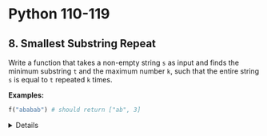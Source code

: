 # Python 110-119
## 8. Smallest Substring Repeat

Write a function that takes a non-empty string `s` as input and finds the
minimum substring `t` and the maximum number `k`, such that the entire string
`s` is equal to `t` repeated `k` times.

**Examples:**

```python
f("ababab") # should return ["ab", 3]
```

<details></details>